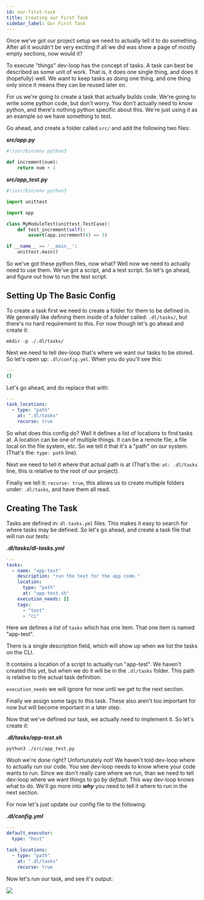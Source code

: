 ```yaml
---
id: our-first-task
title: Creating our First Task
sidebar_label: Our First Task
---
```


Once we've got our project setup we need to actually tell it to do something. After all it
wouldn't be very exciting if all we did was show a page of mostly empty sections, now would it?

To execute "things" dev-loop has the concept of tasks. A task can best be described as some
unit of work. That is, it does one single thing, and does it (hopefully) well. We want to keep
tasks as doing one thing, and one thing only since it means they can be reused later on.

For us we're going to create a task that actually builds code. We're going to write some python
code, but don't worry. You don't actually need to know python, and there's nothing python specific
about this. We're just using it as an example so we have something to test.

Go ahead, and create a folder called `src/` and add the following two files:


***src/app.py***

```python
#!/usr/bin/env python3

def increment(num):
	return num + 1
```

***src/app_test.py***

```python
#!/usr/bin/env python3

import unittest

import app

class MyModuleTest(unittest.TestCase):
	def test_increment(self):
		assert(app.increment(4) == 5)

if __name__ == '__main__':
	unittest.main()
```

So we've got these python files, now what? Well now we need to actually need to use them. We've got a script,
and a test script. So let's go ahead, and figure out how to run the test script.

## Setting Up The Basic Config ##

To create a task first we need to create a folder for them to be defined in. We generally like
defining them inside of a folder called: `.dl/tasks/`, but there's no hard requirement to this.
For now though let's go ahead and create it:

```shell
mkdir -p ./.dl/tasks/
```

Next we need to tell dev-loop that's where we want our tasks to be stored. So let's open up: `.dl/config.yml`.
When you do you'll see this:

```yaml
---
{}
```

Let's go ahead, and do replace that with:

```yaml
---
task_locations:
  - type: "path"
    at: ".dl/tasks"
    recurse: true
```

So what does this config do? Well it defines a list of locations to find tasks at. A
location can be one of multiple things. It can be a remote file, a file local on the file system, etc.
So we tell it that it's a "path" on our system. (That's the: `type: path` line).

Next we need to tell it where that actual path is at (That's the: `at: .dl/tasks` line, this is relative
to the root of our project).

Finally we tell it: `recurse: true`, this allows us to create multiple folders under: `.dl/tasks`, and have
them all read.

## Creating The Task ##

Tasks are defined in: `dl-tasks.yml` files. This makes it easy to search for where tasks may be defined.
So let's go ahead, and create a task file that will run our tests:

***.dl/tasks/dl-tasks.yml***

```yaml
---
tasks:
  - name: "app-test"
    description: "run the test for the app code."
    location:
      type: "path"
      at: "app-test.sh"
    execution_needs: []
    tags:
      - "test"
      - "ci"
```

Here we defines a list of `tasks` which has one item. That one item is named "app-test".

There is a single description field, which will show up when we list the tasks on the CLI.

It contains a location of a script to actually run "app-test". We haven't created this yet, but when we do it will be in the `.dl/tasks` folder. This path is relative to the actual task definition.

`execution_needs` we will ignore for now until we get to the next section.

Finally we assign some tags to this task. These also aren't too important for now but will become important in a later step.


Now that we've defined our task, we actually need to implement it. So let's create it:

***.dl/tasks/app-test.sh***

```shell
python3 ./src/app_test.py
```

Wooh we're done right? Unfortunately not! We haven't told dev-loop where to actually run our code. You see dev-loop
needs to know where your code wants to run. Since we don't really care where we run, than we need to tell dev-loop
where we want things to go *by default*. This way dev-loop knows what to do. We'll go more into ***why*** you need
to tell it where to run in the next section.

For now let's just update our config file to the following:

***.dl/config.yml***

```yaml {2-3}
---
default_executor:
  type: "host"

task_locations:
  - type: "path"
    at: ".dl/tasks"
    recurse: true
```

Now let's run our task, and see it's output:

<img src="/img/dl-base-app-test.png" />
